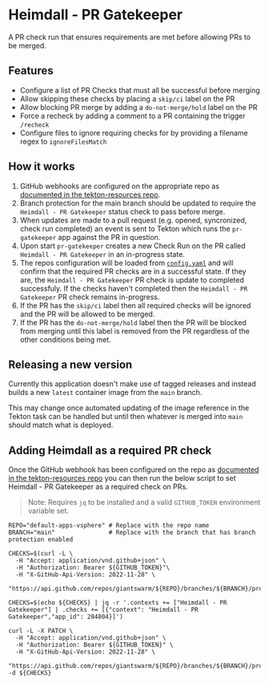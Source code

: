 # Heimdall - PR Gatekeeper

A PR check run that ensures requirements are met before allowing PRs to be merged.

## Features

- Configure a list of PR Checks that must all be successful before merging
- Allow skipping these checks by placing a `skip/ci` label on the PR
- Allow blocking PR merge by adding a `do-not-merge/hold` label on the PR
- Force a recheck by adding a comment to a PR containing the trigger `/recheck`
- Configure files to ignore requiring checks for by providing a filename regex to `ignoreFilesMatch`

## How it works

1. GitHub webhooks are configured on the appropriate repo as [documented in the tekton-resources repo](https://github.com/giantswarm/tekton-resources/blob/main/README.md#repo-setup).
2. Branch protection for the main branch should be updated to require the `Heimdall - PR Gatekeeper` status check to pass before merge.
3. When updates are made to a pull request (e.g. opened, syncronized, check run completed) an event is sent to Tekton which runs the `pr-gatekeeper` app against the PR in question.
4. Upon start `pr-gatekeeper` creates a new Check Run on the PR called `Heimdall - PR Gatekeeper` in an in-progress state.
5. The repos configuration will be loaded from [`config.yaml`](./config.yaml) and will confirm that the required PR checks are in a successful state. If they are, the `Heimdall - PR Gatekeeper` PR check is update to completed successfuly. If the checks haven't completed then the `Heimdall - PR Gatekeeper` PR check remains in-progress.
6. If the PR has the `skip/ci` label then all required checks will be ignored and the PR will be allowed to be merged.
7. If the PR has the `do-not-merge/hold` label then the PR will be blocked from merging until this label is removed from the PR regardless of the other conditions being met.

## Releasing a new version

Currently this application doesn't make use of tagged releases and instead builds a new `latest` container image from the `main` branch.

This may change once automated updating of the image reference in the Tekton task can be handled but until then whatever is merged into `main` should match what is deployed.

## Adding Heimdall as a required PR check

Once the GitHub webhook has been configured on the repo as [documented in the tekton-resources repo](https://github.com/giantswarm/tekton-resources/blob/main/README.md#repo-setup) you can then run the below script to set Heimdall - PR Gatekeeper as a required check on PRs.

> Note: Requires `jq` to be installed and a valid `GITHUB_TOKEN` environment variable set.

```
REPO="default-apps-vsphere" # Replace with the repo name
BRANCH="main"               # Replace with the branch that has branch protection enabled

CHECKS=$(curl -L \
  -H "Accept: application/vnd.github+json" \
  -H "Authorization: Bearer ${GITHUB_TOKEN}"\
  -H "X-GitHub-Api-Version: 2022-11-28" \
  "https://api.github.com/repos/giantswarm/${REPO}/branches/${BRANCH}/protection/required_status_checks")

CHECKS=$(echo ${CHECKS} | jq -r '.contexts += ["Heimdall - PR Gatekeeper"] | .checks += [{"context": "Heimdall - PR Gatekeeper","app_id": 284804}]')

curl -L -X PATCH \
  -H "Accept: application/vnd.github+json" \
  -H "Authorization: Bearer ${GITHUB_TOKEN}" \
  -H "X-GitHub-Api-Version: 2022-11-28" \
  "https://api.github.com/repos/giantswarm/${REPO}/branches/${BRANCH}/protection/required_status_checks" -d ${CHECKS}
```
